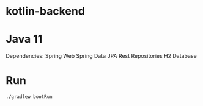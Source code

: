 # kotlin-backend

# Java 11

Dependencies:
Spring Web
Spring Data JPA
Rest Repositories
H2 Database

# Run

`./gradlew bootRun`
